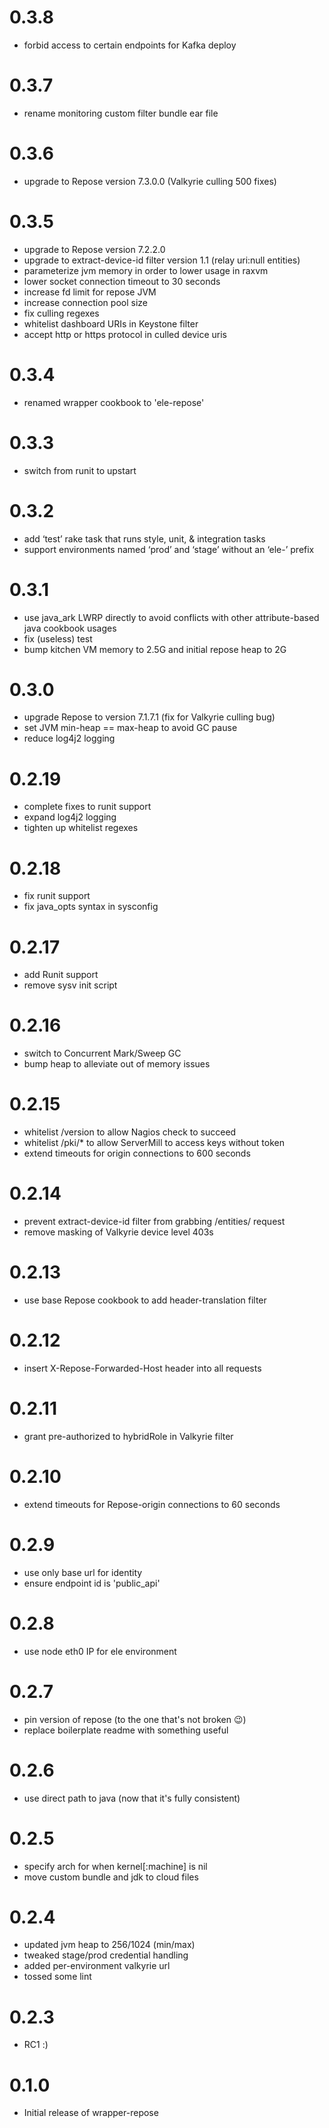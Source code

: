 # 0.3.8
- forbid access to certain endpoints for Kafka deploy

# 0.3.7
- rename monitoring custom filter bundle ear file

# 0.3.6
- upgrade to Repose version 7.3.0.0 (Valkyrie culling 500 fixes)

# 0.3.5
- upgrade to Repose version 7.2.2.0
- upgrade to extract-device-id filter version 1.1 (relay uri:null entities)
- parameterize jvm memory in order to lower usage in raxvm
- lower socket connection timeout to 30 seconds
- increase fd limit for repose JVM
- increase connection pool size
- fix culling regexes
- whitelist dashboard URIs in Keystone filter
- accept http or https protocol in culled device uris

# 0.3.4
- renamed wrapper cookbook to 'ele-repose'

# 0.3.3
- switch from runit to upstart

# 0.3.2
- add ‘test’ rake task that runs style, unit, & integration tasks
- support environments named ‘prod’ and ‘stage’ without an ‘ele-’ prefix

# 0.3.1
- use java_ark LWRP directly to avoid conflicts with other attribute-based java cookbook usages
- fix (useless) test
- bump kitchen VM memory to 2.5G and initial repose heap to 2G

# 0.3.0
- upgrade Repose to version 7.1.7.1 (fix for Valkyrie culling bug)
- set JVM min-heap == max-heap to avoid GC pause
- reduce log4j2 logging

# 0.2.19
- complete fixes to runit support
- expand log4j2 logging
- tighten up whitelist regexes

# 0.2.18
- fix runit support
- fix java_opts syntax in sysconfig

# 0.2.17
- add Runit support
- remove sysv init script

# 0.2.16
- switch to Concurrent Mark/Sweep GC
- bump heap to alleviate out of memory issues

# 0.2.15
- whitelist /version to allow Nagios check to succeed
- whitelist /pki/* to allow ServerMill to access keys without token
- extend timeouts for origin connections to 600 seconds

# 0.2.14
- prevent extract-device-id filter from grabbing /entities/ request
- remove masking of Valkyrie device level 403s

# 0.2.13
- use base Repose cookbook to add header-translation filter

# 0.2.12
- insert X-Repose-Forwarded-Host header into all requests

# 0.2.11
- grant pre-authorized to hybridRole in Valkyrie filter

# 0.2.10
- extend timeouts for Repose-origin connections to 60 seconds

# 0.2.9
- use only base url for identity
- ensure endpoint id is 'public_api'

# 0.2.8
- use node eth0 IP for ele environment

# 0.2.7
- pin version of repose (to the one that's not broken :wink:)
- replace boilerplate readme with something useful

# 0.2.6
- use direct path to java (now that it's fully consistent)

# 0.2.5
- specify arch for when kernel[:machine] is nil
- move custom bundle and jdk to cloud files

# 0.2.4
- updated jvm heap to 256/1024 (min/max)
- tweaked stage/prod credential handling
- added per-environment valkyrie url
- tossed some lint

# 0.2.3
- RC1 :)

# 0.1.0
- Initial release of wrapper-repose
